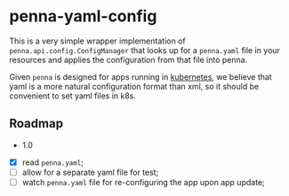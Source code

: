 # penna-yaml-config

This is a very simple wrapper implementation of `penna.api.config.ConfigManager` that looks up for a `penna.yaml` file
in your resources and applies the configuration from that file into penna.

Given `penna` is designed for apps running in [kubernetes](https://kubernetes.io), we believe that yaml is a more
natural configuration format than xml, so it should be convenient to set yaml files in k8s.

## Roadmap

- 1.0
- [x] read `penna.yaml`;
- [ ] allow for a separate yaml file for test;
- [ ] watch `penna.yaml` file for re-configuring the app upon app update;

